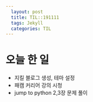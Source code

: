 ```yaml
---
  layout: post
  title: TIL::191111
  tags: Jekyll
  categories: TIL
---
```


# 오늘 한 일

- 지킬 블로그 생성, 테마 설정
- 패캠 커리어 강의 시청
- jump to python 2,3장 문제 풀이
